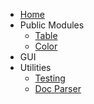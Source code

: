 * [Home](README.md)
* Public Modules
  * [Table](public/table.md)
  * [Color](public/color.md)
* GUI
* Utilities
  * [Testing](testing.md)
  * [Doc Parser](doc-parser.md)
